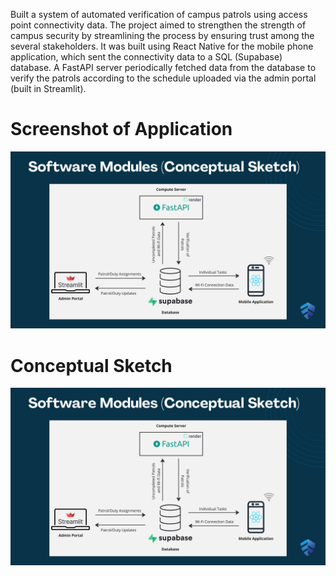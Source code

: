 Built a system of automated verification of campus patrols using access point connectivity data. The project aimed to strengthen the strength of campus security by streamlining the process by ensuring trust among the several stakeholders. It was built using React Native for the mobile phone application, which sent the connectivity data to a SQL (Supabase) database. A FastAPI server periodically fetched data from the database to verify the patrols according to the schedule uploaded via the admin portal (built in Streamlit).
# Screenshot of Application

![](aegis.png)

# Conceptual Sketch
![](aegis2.png)
